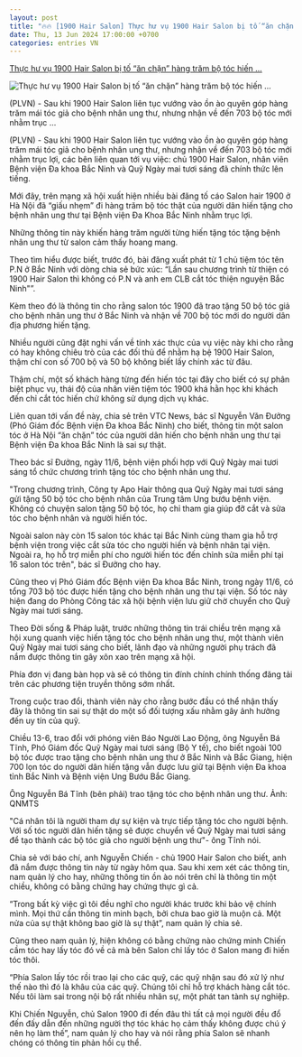 ```yaml
---
layout: post
title: "🔥🔥 [1900 Hair Salon] Thực hư vụ 1900 Hair Salon bị tố “ăn chặn” hàng trăm bộ tóc hiến ..."
date: Thu, 13 Jun 2024 17:00:00 +0700
categories: entries VN
---
```

[Thực hư vụ 1900 Hair Salon bị tố “ăn chặn” hàng trăm bộ tóc hiến ...](https://baophapluat.vn/thuc-hu-vu-1900-hair-salon-bi-to-an-chan-hang-tram-bo-toc-hien-tang-benh-nhan-ung-thu-post515568.html)

![Thực hư vụ 1900 Hair Salon bị tố “ăn chặn” hàng trăm bộ tóc hiến ...](https://image.baophapluat.vn/1200x630/Uploaded/2024/vngtsu/2024_06_13/ak-4577.png)

(PLVN) - Sau khi 1900 Hair Salon liên tục vướng vào ồn ào quyên góp hàng trăm mái tóc giả cho bệnh nhân ung thư, nhưng nhận về đến 703 bộ tóc mới nhằm trục ...

(PLVN) - Sau khi 1900 Hair Salon liên tục vướng vào ồn ào quyên góp hàng trăm mái tóc giả cho bệnh nhân ung thư, nhưng nhận về đến 703 bộ tóc mới nhằm trục lợi, các bên liên quan tới vụ việc: chủ 1900 Hair Salon, nhân viên Bệnh viện Đa khoa Bắc Ninh và Quỹ Ngày mai tươi sáng đã chính thức lên tiếng.

Mới đây, trên mạng xã hội xuất hiện nhiều bài đăng tố cáo Salon hair 1900 ở Hà Nội đã “giấu nhẹm” đi hàng trăm bộ tóc thật của người dân hiến tặng cho bệnh nhân ung thư tại Bệnh viện Đa Khoa Bắc Ninh nhằm trục lợi.

Những thông tin này khiến hàng trăm người từng hiến tặng tóc tặng bệnh nhân ung thư từ salon cảm thấy hoang mang.

Theo tìm hiểu được biết, trước đó, bài đăng xuất phát từ 1 chủ tiệm tóc tên P.N ở Bắc Ninh với dòng chia sẻ bức xúc: “Lần sau chương trình từ thiện có 1900 Hair Salon thì không có P.N và anh em CLB cắt tóc thiện nguyện Bắc Ninh"”.

Kèm theo đó là thông tin cho rằng salon tóc 1900 đã trao tặng 50 bộ tóc giả cho bệnh nhân ung thư ở Bắc Ninh và nhận về 700 bộ tóc mới do người dân địa phương hiến tặng.

Nhiều người cũng đặt nghi vấn về tính xác thực của vụ việc này khi cho rằng có hay không chiêu trò của các đối thủ để nhằm hạ bệ 1900 Hair Salon, thậm chí con số 700 bộ và 50 bộ không biết lấy chính xác từ đâu.

Thậm chí, một số khách hàng từng đến hiến tóc tại đây cho biết có sự phân biệt phục vụ, thái độ của nhân viên tiệm tóc 1900 khá hằn học khi khách đến chỉ cắt tóc hiến chứ không sử dụng dịch vụ khác.

Liên quan tới vấn đề này, chia sẻ trên VTC News, bác sĩ Nguyễn Văn Đưởng (Phó Giám đốc Bệnh viện Đa khoa Bắc Ninh) cho biết, thông tin một salon tóc ở Hà Nội “ăn chặn” tóc của người dân hiến cho bệnh nhân ung thư tại Bệnh viện Đa khoa Bắc Ninh là sai sự thật.

Theo bác sĩ Đưởng, ngày 11/6, bệnh viện phối hợp với Quỹ Ngày mai tươi sáng tổ chức chương trình tặng tóc cho bệnh nhân ung thư.

"Trong chương trình, Công ty Apo Hair thông qua Quỹ Ngày mai tươi sáng gửi tặng 50 bộ tóc cho bệnh nhân của Trung tâm Ung bướu bệnh viện. Không có chuyện salon tặng 50 bộ tóc, họ chỉ tham gia giúp đỡ cắt và sửa tóc cho bệnh nhân và người hiến tóc.

Ngoài salon này còn 15 salon tóc khác tại Bắc Ninh cùng tham gia hỗ trợ bệnh viện trong việc cắt sửa tóc cho người hiến và bệnh nhân tại viện. Ngoài ra, họ hỗ trợ miễn phí cho người hiến tóc đến chỉnh sửa miễn phí tại 16 salon tóc trên", bác sĩ Đưởng cho hay.

Cũng theo vị Phó Giám đốc Bệnh viện Đa khoa Bắc Ninh, trong ngày 11/6, có tổng 703 bộ tóc được hiến tặng cho bệnh nhân ung thư tại viện. Số tóc này hiện đang do Phòng Công tác xã hội bệnh viện lưu giữ chờ chuyển cho Quỹ Ngày mai tươi sáng.

Theo Đời sống & Pháp luật, trước những thông tin trái chiều trên mạng xã hội xung quanh việc hiến tặng tóc cho bệnh nhân ung thư, một thành viên Quỹ Ngày mai tươi sáng cho biết, lãnh đạo và những người phụ trách đã nắm được thông tin gây xôn xao trên mạng xã hội.

Phía đơn vị đang bàn họp và sẽ có thông tin đính chính chính thống đăng tải trên các phương tiện truyền thông sớm nhất.

Trong cuộc trao đổi, thành viên này cho rằng bước đầu có thể nhận thấy đây là thông tin sai sự thật do một số đối tượng xấu nhằm gây ảnh hưởng đến uy tín của quỹ.

Chiều 13-6, trao đổi với phóng viên Báo Người Lao Động, ông Nguyễn Bá Tĩnh, Phó Giám đốc Quỹ Ngày mai tươi sáng (Bộ Y tế), cho biết ngoài 100 bộ tóc được trao tặng cho bệnh nhân ung thư ở Bắc Ninh và Bắc Giang, hiện 700 lọn tóc do người dân hiến tặng vẫn được lưu giữ tại Bệnh viện Đa khoa tỉnh Bắc Ninh và Bệnh viện Ung Bướu Bắc Giang.

Ông Nguyễn Bá Tĩnh (bên phải) trao tặng tóc cho bệnh nhân ung thư. Ảnh: QNMTS

"Cá nhân tôi là người tham dự sự kiện và trực tiếp tặng tóc cho người bệnh. Với số tóc người dân hiến tặng sẽ được chuyển về Quỹ Ngày mai tươi sáng để tạo thành các bộ tóc giả cho người bệnh ung thư"- ông Tĩnh nói.

Chia sẻ với báo chí, anh Nguyễn Chiến - chủ 1900 Hair Salon cho biết, anh đã nắm được thông tin này từ ngày hôm qua. Sau khi xem xét các thông tin, nam quản lý cho hay, những thông tin ồn ào nói trên chỉ là thông tin một chiều, không có bằng chứng hay chứng thực gì cả.

“Trong bất kỳ việc gì tôi đều nghĩ cho người khác trước khi bảo vệ chính mình. Mọi thứ cần thông tin minh bạch, bởi chưa bao giờ là muộn cả. Một nửa của sự thật không bao giờ là sự thật”, nam quản lý chia sẻ.

Cũng theo nam quản lý, hiện không có bằng chứng nào chứng minh Chiến cầm tóc hay lấy tóc đó về cả mà bên Salon chỉ lấy tóc ở Salon mang đi hiến tóc thôi.

“Phía Salon lấy tóc rồi trao lại cho các quỹ, các quỹ nhận sau đó xử lý như thế nào thì đó là khâu của các quỹ. Chúng tôi chỉ hỗ trợ khách hàng cắt tóc. Nếu tôi làm sai trong nội bộ rất nhiều nhân sự, một phát tan tành sự nghiệp.

Khi Chiến Nguyễn, chủ Salon 1900 đi đến đâu thì tất cả mọi người đều đổ đến đấy dẫn đến những người thợ tóc khác họ cảm thấy không được chú ý nên họ làm thế”, nam quản lý cho hay và nói rằng phía Salon sẽ nhanh chóng có thông tin phản hồi cụ thể.

